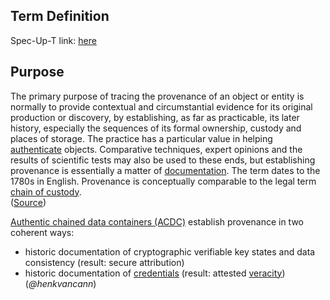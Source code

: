 ## Term Definition

Spec-Up-T link: <a href='https://weboftrust.github.io/WOT-terms/docs/glossary/provenance'>here</a>

## Purpose

The primary purpose of tracing the provenance of an object or entity is normally to provide contextual and circumstantial evidence for its original production or discovery, by establishing, as far as practicable, its later history, especially the sequences of its formal ownership, custody and places of storage. The practice has a particular value in helping [authenticate](https://en.wikipedia.org/wiki/Authentication) objects. Comparative techniques, expert opinions and the results of scientific tests may also be used to these ends, but establishing provenance is essentially a matter of [documentation](https://en.wikipedia.org/wiki/Document). The term dates to the 1780s in English. Provenance is conceptually comparable to the legal term [chain of custody](https://en.wikipedia.org/wiki/Chain_of_custody).  
([Source](https://en.wikipedia.org/wiki/Provenance))


[Authentic chained data containers (ACDC)](authentic-chained-data-container) establish provenance in two coherent ways:
- historic documentation of cryptographic verifiable key states and data consistency (result: secure attribution)
- historic documentation of [credentials](credential) (result: attested [veracity](veracity))  
(_@henkvancann_)